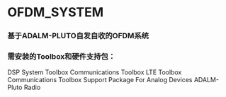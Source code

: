 # OFDM_SYSTEM

### 基于ADALM-PLUTO自发自收的OFDM系统

### 需安装的Toolbox和硬件支持包：
DSP System Toolbox
Communications Toolbox
LTE Toolbox
Communications Toolbox Support Package For Analog Devices ADALM-Pluto Radio